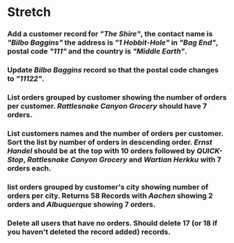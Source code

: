 # Stretch

### Add a customer record for _"The Shire"_, the contact name is _"Bilbo Baggins"_ the address is _"1 Hobbit-Hole"_ in _"Bag End"_, postal code _"111"_ and the country is _"Middle Earth"_.


### Update _Bilbo Baggins_ record so that the postal code changes to _"11122"_.


### List orders grouped by customer showing the number of orders per customer. _Rattlesnake Canyon Grocery_ should have 7 orders.


### List customers names and the number of orders per customer. Sort the list by number of orders in descending order. _Ernst Handel_ should be at the top with 10 orders followed by _QUICK-Stop_, _Rattlesnake Canyon Grocery_ and _Wartian Herkku_ with 7 orders each.


### list orders grouped by customer's city showing number of orders per city. Returns 58 Records with _Aachen_ showing 2 orders and _Albuquerque_ showing 7 orders.


### Delete all users that have no orders. Should delete 17 (or 18 if you haven't deleted the record added) records.
